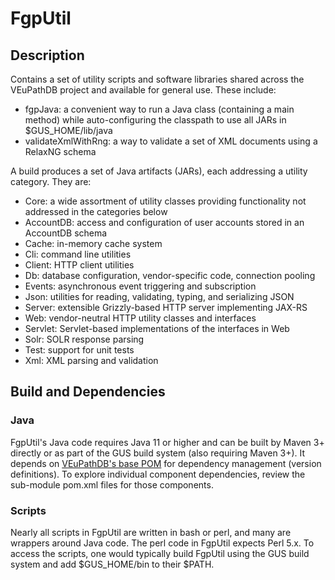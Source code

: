 # FgpUtil

## Description
Contains a set of utility scripts and software libraries shared across the VEuPathDB project and available for general use.  These include:

* fgpJava: a convenient way to run a Java class (containing a main method) while auto-configuring the classpath to use all JARs in $GUS_HOME/lib/java
* validateXmlWithRng: a way to validate a set of XML documents using a RelaxNG schema

A build produces a set of Java artifacts (JARs), each addressing a utility category.  They are:

* Core: a wide assortment of utility classes providing functionality not addressed in the categories below
* AccountDB: access and configuration of user accounts stored in an AccountDB schema
* Cache: in-memory cache system
* Cli: command line utilities
* Client: HTTP client utilities
* Db: database configuration, vendor-specific code, connection pooling
* Events: asynchronous event triggering and subscription
* Json: utilities for reading, validating, typing, and serializing JSON
* Server: extensible Grizzly-based HTTP server implementing JAX-RS
* Web: vendor-neutral HTTP utility classes and interfaces
* Servlet: Servlet-based implementations of the interfaces in Web
* Solr: SOLR response parsing
* Test: support for unit tests
* Xml: XML parsing and validation

## Build and Dependencies
### Java
FgpUtil's Java code requires Java 11 or higher and can be built by Maven 3+ directly or as part of the GUS build system (also requiring Maven 3+).  It depends on [VEuPathDB's base POM](https://github.com/VEuPathDB/base-pom) for dependency management (version definitions).  To explore individual component dependencies, review the sub-module pom.xml files for those components.

### Scripts
Nearly all scripts in FgpUtil are written in bash or perl, and many are wrappers around Java code.  The perl code in FgpUtil expects Perl 5.x.  To access the scripts, one would typically build FgpUtil using the GUS build system and add $GUS_HOME/bin to their $PATH.
